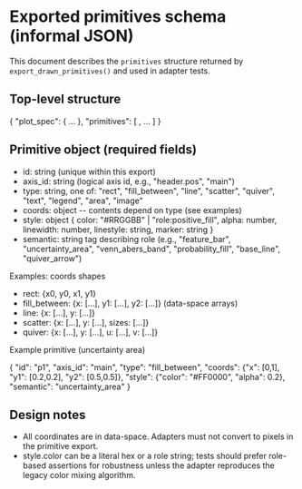 
Exported primitives schema (informal JSON)
=========================================

This document describes the `primitives` structure returned by
`export_drawn_primitives()` and used in adapter tests.

Top-level structure
-------------------

{
  "plot_spec": { ... },
  "primitives": [ <primitive>, ... ]
}

Primitive object (required fields)
----------------------------------
- id: string (unique within this export)
- axis_id: string (logical axis id, e.g., "header.pos", "main")
- type: string, one of: "rect", "fill_between", "line", "scatter", "quiver", "text", "legend", "area", "image"
- coords: object -- contents depend on type (see examples)
- style: object { color: "#RRGGBB" | "role:positive_fill", alpha: number, linewidth: number, linestyle: string, marker: string }
- semantic: string tag describing role (e.g., "feature_bar", "uncertainty_area", "venn_abers_band", "probability_fill", "base_line", "quiver_arrow")

Examples: coords shapes
- rect: {x0, y0, x1, y1}
- fill_between: {x: [...], y1: [...], y2: [...]} (data-space arrays)
- line: {x: [...], y: [...]}
- scatter: {x: [...], y: [...], sizes: [...]}
- quiver: {x: [...], y: [...], u: [...], v: [...]}

Example primitive (uncertainty area)

{
  "id": "p1",
  "axis_id": "main",
  "type": "fill_between",
  "coords": {"x": [0,1], "y1": [0.2,0.2], "y2": [0.5,0.5]},
  "style": {"color": "#FF0000", "alpha": 0.2},
  "semantic": "uncertainty_area"
}

Design notes
------------
- All coordinates are in data-space. Adapters must not convert to pixels
  in the primitive export.
- style.color can be a literal hex or a role string; tests should prefer
  role-based assertions for robustness unless the adapter reproduces the
  legacy color mixing algorithm.
